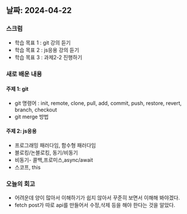 ## 날짜: 2024-04-22

### 스크럼
- 학습 목표 1 : git 강의 듣기
- 학습 목표 2 : js응용 강의 듣기
- 학습 목표 3 : 과제2-2 진행하기

### 새로 배운 내용
#### 주제 1: git
- git 명령어 : init, remote, clone, pull, add, commit, push, restore, revert, branch, checkout
- git merge 방법

#### 주제 2: js응용
- 프로그래밍 패러다임, 함수형 패러다임
- 블로킹/논블로킹, 동기/비동기
- 비동기- 콜백,프로미스,async/await
- 스코프, this

### 오늘의 회고
- 어려운데 양이 많아서 이해하기가 쉽지 않아서 꾸준히 보면서 이해해 봐야겠다.
- fetch post가 따로 api를 만들어서 수정,삭제 등을 해야 한다는 것을 알았다.
